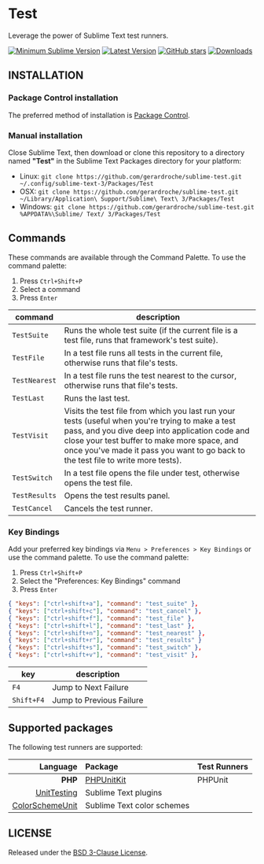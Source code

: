 # Test

Leverage the power of Sublime Text test runners.

[![Minimum Sublime Version](https://img.shields.io/badge/sublime-%3E%3D%203.0-brightgreen.svg?style=flat-square)](https://sublimetext.com) [![Latest Version](https://img.shields.io/github/tag/gerardroche/sublime-test.svg?style=flat-square&label=version)](https://github.com/gerardroche/sublime-test/tags) [![GitHub stars](https://img.shields.io/github/stars/gerardroche/sublime-test.svg?style=flat-square)](https://github.com/gerardroche/sublime-test/stargazers) [![Downloads](https://img.shields.io/packagecontrol/dt/Test.svg?style=flat-square)](https://packagecontrol.io/packages/Test)

## INSTALLATION

### Package Control installation

The preferred method of installation is [Package Control](https://packagecontrol.io/packages/Test).

### Manual installation

Close Sublime Text, then download or clone this repository to a directory named **"Test"** in the Sublime Text Packages directory for your platform:

* Linux: `git clone https://github.com/gerardroche/sublime-test.git ~/.config/sublime-text-3/Packages/Test`
* OSX: `git clone https://github.com/gerardroche/sublime-test.git ~/Library/Application\ Support/Sublime\ Text\ 3/Packages/Test`
* Windows: `git clone https://github.com/gerardroche/sublime-test.git %APPDATA%\Sublime/ Text/ 3/Packages/Test`

## Commands

These commands are available through the Command Palette. To use the command palette:

1. Press `Ctrl+Shift+P`
2. Select a command
3. Press `Enter`

command | description
------- | -----------
`TestSuite` | Runs the whole test suite (if the current file is a test file, runs that framework's test suite).
`TestFile` | In a test file runs all tests in the current file, otherwise runs that file's tests.
`TestNearest` | In a test file runs the test nearest to the cursor, otherwise runs that file's tests.
`TestLast` | Runs the last test.
`TestVisit` | Visits the test file from which you last run your tests (useful when you're trying to make a test pass, and you dive deep into application code and close your test buffer to make more space, and once you've made it pass you want to go back to the test file to write more tests).
`TestSwitch` | In a test file opens the file under test, otherwise opens the test file.
`TestResults` | Opens the test results panel.
`TestCancel` | Cancels the test runner.

### Key Bindings

Add your preferred key bindings via `Menu > Preferences > Key Bindings` or use the command palette. To use the command palette:

1. Press `Ctrl+Shift+P`
2. Select the "Preferences: Key Bindings" command
3. Press `Enter`

```json
{ "keys": ["ctrl+shift+a"], "command": "test_suite" },
{ "keys": ["ctrl+shift+c"], "command": "test_cancel" },
{ "keys": ["ctrl+shift+f"], "command": "test_file" },
{ "keys": ["ctrl+shift+l"], "command": "test_last" },
{ "keys": ["ctrl+shift+n"], "command": "test_nearest" },
{ "keys": ["ctrl+shift+r"], "command": "test_results" }
{ "keys": ["ctrl+shift+s"], "command": "test_switch" },
{ "keys": ["ctrl+shift+v"], "command": "test_visit" },
```

key | description
--- | -----------
`F4` | Jump to Next Failure
`Shift+F4` | Jump to Previous Failure

## Supported packages

The following test runners are supported:

Language |  Package | Test Runners
--------:|:-------- | ------------
**PHP** | [PHPUnitKit](https://github.com/gerardroche/sublime-phpunit) | PHPUnit
 | [UnitTesting](https://github.com/randy3k/UnitTesting) | Sublime Text plugins
 | [ColorSchemeUnit](https://github.com/gerardroche/sublime-color-scheme-unit) | Sublime Text color schemes

## LICENSE

Released under the [BSD 3-Clause License](LICENSE).

